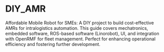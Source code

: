 # DIY_AMR
Affordable Mobile Robot for SMEs: A DIY project to build cost-effective AMRs for intralogistics automation. This guide covers mechatronics, embedded software, ROS-based software (Linorobot), UI, and integration with OpenRMF for fleet management. Perfect for enhancing operational efficiency and fostering further development.

